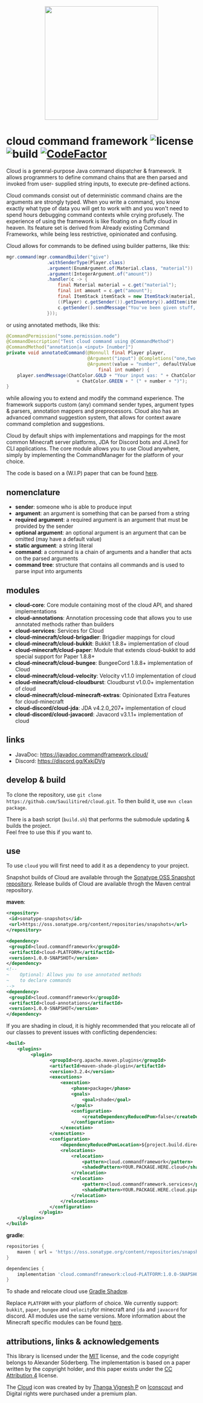 
<div align="center">  
 <img src="icons/cloud_spooky.png" width="300px"/>  
</div>  
  
# cloud command framework ![license](https://img.shields.io/github/license/Sauilitired/cloud.svg) ![build](https://github.com/Sauilitired/cloud/workflows/Java%20CI%20with%20Maven/badge.svg) [![CodeFactor](https://www.codefactor.io/repository/github/sauilitired/cloud/badge)](https://www.codefactor.io/repository/github/sauilitired/cloud)

Cloud is a general-purpose Java command dispatcher &amp; framework. It allows programmers to define command chains that are then parsed and invoked from user-
supplied string inputs, to execute pre-defined actions.

Cloud commands consist out of deterministic command chains are the arguments are strongly typed. When you write a command, you know exactly
what type of data you will get to work with and you won't need to spend hours debugging command contexts while crying profusely. The experience
of using the framework is like floating on a fluffy cloud in heaven. Its feature set is derived from Already existing Command Frameworks, while being less restrictive, opinionated and confusing.  

Cloud allows for commands to be defined using builder patterns, like this:
```java
mgr.command(mgr.commandBuilder("give")
               .withSenderType(Player.class)
               .argument(EnumArgument.of(Material.class, "material"))
               .argument(IntegerArgument.of("amount"))
               .handler(c -> {
                   final Material material = c.get("material");
                   final int amount = c.get("amount");
                   final ItemStack itemStack = new ItemStack(material, amount);
                   ((Player) c.getSender()).getInventory().addItem(itemStack);
                   c.getSender().sendMessage("You've been given stuff, bro.");
               }));
```

or using annotated methods, like this:
```java
@CommandPermission("some.permission.node")
@CommandDescription("Test cloud command using @CommandMethod")
@CommandMethod("annotation|a <input> [number]")
private void annotatedCommand(@Nonnull final Player player,
                              @Argument("input") @Completions("one,two,duck") @Nonnull final String input,
                              @Argument(value = "number", defaultValue = "5") @Range(min = "10", max = "100")
                                  final int number) {
    player.sendMessage(ChatColor.GOLD + "Your input was: " + ChatColor.AQUA + input 
                          + ChatColor.GREEN + " (" + number + ")");
}
```
while allowing you to extend and modify the command experience. The framework supports custom (any) command sender types, argument types &amp; parsers,
annotation mappers and preprocessors. Cloud also has an advanced command suggestion system, that allows for context aware command completion and suggestions.

Cloud by default ships with implementations and mappings for the most common Minecraft server platforms, JDA for Discord bots and JLine3 for CLI applications. The core
module allows you to use Cloud anywhere, simply by implementing the CommandManager for the platform of your choice.

The code is based on a (W.I.P) paper that can be found [here](https://github.com/Sauilitired/Sauilitired/blob/master/AS_2020_09_Commands.pdf).  

## nomenclature  
- **sender**: someone who is able to produce input  
- **argument**: an argument is something that can be parsed from a string  
- **required argument**: a required argument is an argument that must be provided by the sender  
- **optional argument**: an optional argument is an argument that can be omitted (may have a default value) 
- **static argument**: a string literal  
- **command**: a command is a chain of arguments and a handler that acts on the parsed arguments
- **command tree**: structure that contains all commands and is used to parse input into arguments

## modules
- **cloud-core**: Core module containing most of the cloud API, and shared implementations
- **cloud-annotations**: Annotation processing code that allows you to use annotated methods rather than builders
- **cloud-services**: Services for Cloud
- **cloud-minecraft/cloud-brigadier**: Brigadier mappings for cloud
- **cloud-minecraft/cloud-bukkit**: Bukkit 1.8.8+ implementation of cloud
- **cloud-minecraft/cloud-paper**: Module that extends cloud-bukkit to add special support for Paper 1.8.8+
- **cloud-minecraft/cloud-bungee**: BungeeCord 1.8.8+ implementation of Cloud
- **cloud-minecraft/cloud-velocity**: Velocity v1.1.0 implementation of cloud
- **cloud-minecraft/cloud-cloudburst**: Cloudburst v1.0.0+ implementation of cloud
- **cloud-minecraft/cloud-minecraft-extras**: Opinionated Extra Features for cloud-minecraft
- **cloud-discord/cloud-jda**: JDA v4.2.0_207+ implementation of cloud
- **cloud-discord/cloud-javacord**: Javacord v3.1.1+ implementation of cloud

## links  

- JavaDoc: https://javadoc.commandframework.cloud/
- Discord: https://discord.gg/KxkjDVg  
  
## develop &amp; build  
  
To clone the repository, use `git clone https://github.com/Sauilitired/cloud.git`.
To then build it, use `mvn clean package`.
  
There is a bash script (`build.sh`) that performs the submodule updating &amp; builds the project.  
Feel free to use this if you want to.  

## use

To use `cloud` you will first need to add it as a dependency to your project.

Snapshot builds of Cloud are available through the [Sonatype OSS Snapshot repository](https://oss.sonatype.org/content/repositories/snapshots).
Release builds of Cloud are available throgh the Maven central repository.

**maven**:
```xml  
<repository>  
 <id>sonatype-snapshots</id>
 <url>https://oss.sonatype.org/content/repositories/snapshots</url>
</repository>  
```

```xml  
<dependency>  
 <groupId>cloud.commandframework</groupId>
 <artifactId>cloud-PLATFORM</artifactId>
 <version>1.0.0-SNAPSHOT</version>
</dependency>
<!-- 
~    Optional: Allows you to use annotated methods
~    to declare commands 
-->
<dependency>  
 <groupId>cloud.commandframework</groupId>
 <artifactId>cloud-annotations</artifactId>
 <version>1.0.0-SNAPSHOT</version>
</dependency>
``` 

If you are shading in cloud, it is highly recommended that you relocate all of our classes to prevent issues
with conflicting dependencies:

```xml
<build>
    <plugins>
         <plugin>
                <groupId>org.apache.maven.plugins</groupId>
                <artifactId>maven-shade-plugin</artifactId>
                <version>3.2.4</version>
                <executions>
                    <execution>
                        <phase>package</phase>
                        <goals>
                            <goal>shade</goal>
                        </goals>
                        <configuration>
                            <createDependencyReducedPom>false</createDependencyReducedPom>
                        </configuration>
                    </execution>
                </executions>
                <configuration>
                    <dependencyReducedPomLocation>${project.build.directory}/dependency-reduced-pom.xml</dependencyReducedPomLocation>
                    <relocations>
                        <relocation>
                            <pattern>cloud.commandframework</pattern>
                            <shadedPattern>YOUR.PACKAGE.HERE.cloud</shadedPattern> <!-- Replace this -->
                        </relocation>
                        <relocation>
                            <pattern>cloud.commandframework.services</pattern>
                            <shadedPattern>YOUR.PACKAGE.HERE.cloud.pipeline</shadedPattern> <!-- Replace this -->
                        </relocation>
                    </relocations>
                </configuration>
            </plugin>
    </plugins>
</build>
```

**gradle**:
```groovy
repositories {
    maven { url = 'https://oss.sonatype.org/content/repositories/snapshots' }
}
```

```groovy
dependencies {
    implementation 'cloud.commandframework:cloud-PLATFORM:1.0.0-SNAPSHOT'
}
```

To shade and relocate cloud use [Gradle Shadow](https://github.com/johnrengelman/shadow).

Replace `PLATFORM` with your platform of choice. We currently support: `bukkit`, `paper`, `bungee` and `velocity`for minecraft and `jda` and `javacord` for discord. All modules use the same versions.
More information about the Minecraft specific modules can be found [here](https://github.com/Sauilitired/cloud/tree/master/cloud-minecraft).

## attributions, links &amp; acknowledgements  
  
This library is licensed under the <a href="https://opensource.org/licenses/MIT">MIT</a> license, and the code copyright  belongs to Alexander Söderberg. The implementation is based on a paper written by the copyright holder, and this paper exists under the <a href="https://creativecommons.org/licenses/by/4.0/legalcode">CC Attribution 4</a> license.  
  
The <a href="https://iconscout.com/icons/cloud" target="_blank">Cloud</a> icon was created by by <a href="https://iconscout.com/contributors/oviyan">
Thanga Vignesh P</a> on <a href="https://iconscout.com">Iconscout</a> and Digital rights were purchased under a premium plan.
